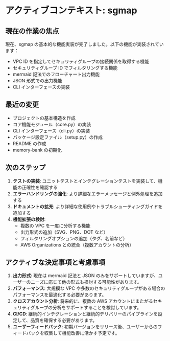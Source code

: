 # アクティブコンテキスト: sgmap

## 現在の作業の焦点

現在、sgmap の基本的な機能実装が完了しました。以下の機能が実装されています：

- VPC ID を指定してセキュリティグループの接続関係を取得する機能
- セキュリティグループ ID でフィルタリングする機能
- mermaid 記法でのフローチャート出力機能
- JSON 形式での出力機能
- CLI インターフェースの実装

## 最近の変更

- プロジェクトの基本構造を作成
- コア機能モジュール（core.py）の実装
- CLI インターフェース（cli.py）の実装
- パッケージ設定ファイル（setup.py）の作成
- README の作成
- memory-bank の初期化

## 次のステップ

1. **テストの実装**: ユニットテストとインテグレーションテストを実装して、機能の正確性を確認する
2. **エラーハンドリングの強化**: より詳細なエラーメッセージと例外処理を追加する
3. **ドキュメントの拡充**: より詳細な使用例やトラブルシューティングガイドを追加する
4. **機能拡張の検討**:
   - 複数の VPC を一度に分析する機能
   - 出力形式の追加（SVG、PNG、DOT など）
   - フィルタリングオプションの追加（タグ、名前など）
   - AWS Organizations との統合（複数アカウントの分析）

## アクティブな決定事項と考慮事項

1. **出力形式**: 現在は mermaid 記法と JSON のみをサポートしていますが、ユーザーのニーズに応じて他の形式も検討する可能性があります。
2. **パフォーマンス**: 大規模な VPC や多数のセキュリティグループがある場合のパフォーマンスを最適化する必要があります。
3. **クロスアカウント分析**: 将来的に、複数の AWS アカウントにまたがるセキュリティグループの分析をサポートすることを検討しています。
4. **CI/CD**: 継続的インテグレーションと継続的デリバリーのパイプラインを設定して、品質を確保する必要があります。
5. **ユーザーフィードバック**: 初期バージョンをリリース後、ユーザーからのフィードバックを収集して機能改善に活かす予定です。
